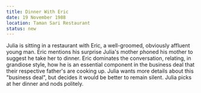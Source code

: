 ```yaml
---
title: Dinner With Eric
date: 19 November 1988
location: Taman Sari Restaurant
status: new
---
```


 Julia is sitting in a restaurant with Eric, a well-groomed, obviously affluent young man. Eric mentions his surprise Julia's mother phoned his mother to suggest he take her to dinner. Eric dominates the conversation, relating, in grandiose style, how he is an essential component in the business deal that their respective father's are cooking up. Julia wants more details about this "business deal", but decides it would be better to remain silent. Julia picks at her dinner and nods politely.  
